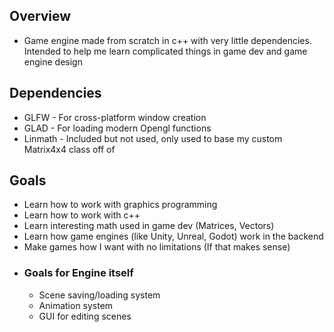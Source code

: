 ## Overview
- Game engine made from scratch in c++ with very little dependencies. Intended to
help me learn complicated things in game dev and game engine design

## Dependencies
- GLFW - For cross-platform window creation
- GLAD - For loading modern Opengl functions
- Linmath - Included but not used, only used to base my custom Matrix4x4 class off of

## Goals
- Learn how to work with graphics programming
- Learn how to work with c++
- Learn interesting math used in game dev (Matrices, Vectors)
- Learn how game engines (like Unity, Unreal, Godot) work in the backend
- Make games how I want with no limitations (If that makes sense)
- ### Goals for Engine itself
  - Scene saving/loading system
  - Animation system
  - GUI for editing scenes
